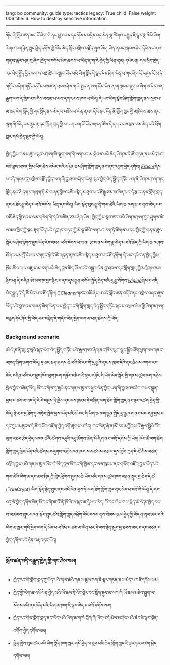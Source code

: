 

---

lang: bo
community: guide
type: tactics
legacy: True
child: False
weight: 006
title: 6. How to destroy sensitive information

---

གོང་གི་སློབ་ཚན་མང་པོ་ཞིག་གི་ནང་བྱ་ཐབས་དང་གོམས་འདྲིས་འདྲ་མིན་སྣ་ཚོགས་བརྒྱུད་ཇི་ལྟར་རྩ་ཆེའི་ཡིག་རིགས་ཁག་ཉེན་སྲུང་བྱེད་དགོས་ཀྱི་ཡོད་མེད་སྐོར་འགྲེལ་བརྗོད་ཞུས་ཡོད། ཡིན་ནའང་།སྐབས་ཤིག་དེའི་ནང་ནས་གནས་ཚུལ་ཕྲན་བུ་ཞིག་ཁྱེད་ལ་དགོས་མེད་ཆགས་པ་ཡིན་ན་ག་རེ་བྱེད་ཀྱི་ཡིན་ནམ། དཔེར་ན། གལ་སྲིད་ཁྱེད་རང་བེད་སྤྱོད་བྱེད་ཡག་ལ་བརྡ་ཚིག་བརྒྱབ་ཡོད་པའི་ཡིག་སྣོད་དེ་ལྡང་ངེས་ཤིག་ཡིན་པ་གང་ཞིག་ངོ་བཤུས་ངོ་མ་དེ་གཏོར་བཤིག་གཏོང་དགོས་བསམ་ན་ཐབས་ཤེས་ག་རེ་སྤྱད་ན་ཡག་ཤོས་ཡིན་ནམ། སྟབས་སྡུག་པ་ཞིག་ལ་དེར་ལན་རྒྱག་ཡག་དེ་ཁྱེད་རང་གིས་བསམ་པ་ལས་དཀའ་ལས་ཁག་པ་ཡོད། དེ་ཡང་ཡིག་སྣོད་ཞིག་གློག་ཀླད་ནས་སུབ་པ་མ་ཟད་ཡིག་སྣོད་ཀྱི་གད་སྣོད་ནས་མེད་པ་བཟོས་པ་ཡིན་ནའང་དེའི་ནང་དོན་ནི་གློག་ཀླད་ཀྱི་མཁྲེགས་ཆས་ནང་ལྷག་གི་ཡོད་པས་རླུང་རྟ་དང་གློག་ཀླད་ཀྱི་མ་ལག་ཡག་པོ་ཡོད་མཁན་ཚོས་དེ་དཀའ་ངལ་ཕྲན་ཙམ་མེད་པའི་ཐོག་སླར་གསོ་བྱེད་ཐུབ་ཀྱི་ཡོད། 

ཁྱེད་ཀྱིས་གནས་ཚུལ་སུབ་པ་ཁག་མི་སྡུག་ཅག་གི་ལག་པར་མ་སླེབས་པའི་ཆེད་ཡིག་ཆ་དེ་ཚོ་གཏན་ནས་མེད་པར་བཟོ་ཐུབ་མཁན་གྱིས་ཡིད་ཆེས་འཕེར་བའི་མཉེན་ཆས་ཤིག་གློག་ཀླད་ནང་ནང་འཇུག་བྱེད་དགོས། [*Eraser*](/bo/glossary#Eraser)ཞེས་པ་འདི་གཤམ་དུ་འགྲེལ་བརྗོད་བྱེད་ཡག་གི་བྱ་ཐབས་ཤིག་ཡིན། སུབ་བྱེད་བེད་སྤྱོད་གཏོང་ཡག་ནི་ཡིག་ཆ་ཁག་གད་སྣོད་ནང་ཅི་དགར་གཡུག་ཏེ་མི་གཞན་གྱིས་འཚོལ་རྙེད་མ་ཐུབ་པ་བཟོ་རྒྱུ་ཙམ་མ་ཡིན་པར་དེ་རྩ་བ་ནས་གློག་ཀླད་ནང་མཐོང་རྒྱུ་མེད་པ་བཟོ་དགོས། ཡིན་དང་ཡིན། ཡིག་སྣོད་སུབ་རྒྱུ་ནི་གལ་ཆེའི་ཡིག་ཆ་ཁག་རྩ་བ་ནས་མེད་པར་བཟོ་ཆེད་ཀྱི་ཐབས་ལམ་གཅིག་གི་དཔེ་མཚོན་ཙམ་ཞིག་ཡིན། ཁྱེད་ཀྱིས་སུབ་ཚར་བའི་ཡིག་ཆ་ཁག་དྲག་ཤུགས་ཆེ་ལ་ཆབ་སྲིད་ཀྱི་སྡང་ཟུག་ཡོད་པའི་དགྲ་ཁ་གཏད་ཀྱི་མི་སྣ་ཚོའི་ལག་པར་རག་ཏེ་ཚོགས་པ་དང་ཁྱེད་ཀྱི་གནས་ཚུལ་སྐོར་ལ་ཤེས་རྟོགས་བྱུང་ཡོད་རེད་བསམ་པའི་དོགས་པ་ཟ་ན། རྩ་བ་ནས་རེག་རྒྱུ་མེད་པ་བཟོ་ཆེད་ཀྱི་ཡིག་ཆ་ཁ་ཤས་ཐོག་བསམ་བློ་ངེས་པར་གཏང་སྟེ་དེ་ཚོ་གཏན་ནས་འཚོལ་རྙེད་མ་ཐུབ་པ་བཟོ་དགོས། དེ་ཡང་དཔེར་ན་ཁྱེད་ཀྱིས་ཁོང་ཚོ་ལག་པ་འཇུ་ས་མ་རག་པའི་ཆེད་དུས་ཚོད་ཡོལ་བའི་བསྐྱར་ལེན་བྱ་ཐབས་དང་གློག་ཀླད་ཀྱི་མཁྲེགས་ཆས་རྙིང་པ། དེ་བཞིན་ཨེ་མལ་ཁ་བྱང་རྙིང་པ་དང་དུས་རྒྱུན་བཀོལ་སྤྱོད་བྱེད་སའི་དྲ་རྒྱ་སོགས་[*wiping*](/bo/glossary#Wiping)ཞེས་པ་འདི་བེད་སྤྱད་དེ་དེ་ཚོ་མེད་པ་བཟོ་དགོས།  [*CCleaner*](/bo/glossary#CCleaner)གཙང་བཟོ་ཞེས་པ་འདི་སློབ་ཚན་འདིའི་ནང་འགྲེལ་བཤད་ཞུས་ཡོད་པའི་བྱ་ཐབས་གཞན་ཞིག་ཡིན་པས་ཁྱེད་རང་གི་གློག་ཀླད་བེད་སྤྱོད་གཏོང་སྐབས་འཕྲལ་སེལ་གྱི་ཡིག་ཆ་ཁག་བརླག་དོར་ཤོར་གྱི་ཡོད་པར་བརྟེན་དེ་གདོང་ལེན་བྱེད་ཡག་ལ་ཕན་ཐོགས་ཀྱི་ཡོད།

### Background scenario ### 
<div class="background" markdown="1">
ཨེ་ལི་ཎ་ནི་ཨུ་རུ་སུའི་སྐད་ཡིག་བེད་སྤྱོད་གཏོང་སའི་རྒྱལ་ཁབ་ཞིག་ནང་ཁོར་ཡུག་སྲུང་སྐྱོབ་ཐོག་ཕྱག་ལས་གནང་མཁན་ཞིག་ཆགས་ཡོད། ཧ་ཅང་སྐད་གྲགས་ཆེ་བའི་མོ་རང་གི་དྲ་རྒྱའི་ནང་ས་ཁུལ་དེའི་ནང་ཁྲིམས་འགལ་ངང་ཡོང་བཞིན་པའི་རང་བྱུང་ཁོར་ཡུག་ཁག་གཏོར་བཤིག་ཇི་ལྟར་གཏོང་གི་ཡོད་མེད་སྐོར་གྱི་གནས་ཚུལ་ཁག་འགྲེམ་སྤེལ་བྱེད་བཞིན་ཡོད། མོ་རང་གིས་དྲ་རྒྱའི་ནང་གནས་ཚུལ་བསྐྱར་ལེན་བྱེད་ཡག་གི་བྱ་ཐབས་ཤིག་གསར་སྐྲུན་བྱས་པ་ཙམ་མ་ཟད་དེ་རེ་རེ་བཤུས་ཏེ་ཁྱིམ་དང་ལས་ཁུངས་དེ་བཞིན་ལག་ཐོག་གློག་ཀླད་ནང་ཉར་འཚག་བྱེད་ཀྱི་ཡོད། ཉེ་ཆར་དྲ་ཐོག་ཏུ་འགྲེམ་སྤེལ་བྱས་ཡོད་པའི་མོ་རང་གི་ཡིག་ཆ་ཁག་རྒྱུན་སྤྱོད་དྲ་རྒྱ་ཁག་ནང་ཕབ་བཤུ་བྱས་པ་དང་དུས་མཚུངས་དེ་ཚོ་གསོག་འཇོག་བྱེད་འགོ་ཚུགས་པ་རེད། གང་ཡིན་ཞེ་ན།མོ་རང་མགྱོགས་པོ་རྒྱལ་སྤྱིའི་ཁོར་ཡུག་འཐབ་རྩོད་བྱེད་མཁན་ཚོའི་ཚོགས་འདུའི་འདུ་ཚོགས་ཆེན་པོ་ཞིག་ནང་འགྲོ་དགོས་ཀྱི་ཡོད། ཁོང་ཚོ་ལག་ཐོག་གློག་ཀླད་ཁྱེར་ཡོད་པའི་ཚོགས་བཞུགས་འགྲོ་མཁན་ཁག་ས་མཚམས་བརྒལ་དུས་གློག་ཀླད་དེ་ཚོ་མིས་བཙན་འཕྲོག་བྱས་པའི་གནས་ཚུལ་ཡོང་གི་ཡོད་དུས་མོ་རང་གི་ཁྱིམ་དང་ལས་ཁུངས་ནང་གསོག་འཇོག་བྱས་ཡོད་པའི་གལ་ཆེའི་ཡིག་ཆ་དང་ཆབ་སྲིད་ཀྱི་གླེང་ཕྱོགས་ཤུགས་ཆེ་ཡོད་པའི་གནས་ཚུལ་ཁག་བརྟན་སྲུང་བྱ་ཆེད་དེ་ཚོ་ (TrueCrypt) ཡིག་སྣོད་ཉེན་སྲུང་ནང་འཕོ་ལེན་བྱས་ཏེ་ལག་ཐོག་གློག་ཀླད་ནང་མེད་པ་བཟོ་གི་ཡོད། དེ་གང་འདྲ་སེ་བྱེད་དགོས་མིན་མོ་རང་གི་ཚ་བོ་ནེ་ཁོ་ལི་ལ་སྐད་ཆ་དྲིས་པ་རེད། ཁོ་རང་གིས་གལ་སྲིད་ཨེ་ལི་ཎ་ཁྱེད་རང་ས་མཚམས་སྲུང་མཁན་སྐོར་སྲུང་ཚོས་གློག་ཀླད་འཕྲོག་ཡོང་བསམ་ནས་སེམས་ཁྲལ་བྱེད་ཀྱི་ཡོད་ན་སུབ་ཚར་བའི་ཡིག་ཆ་སླར་གསོ་བྱེད་ཡག་དེ་མེད་པ་བཟོས་པ་ཙམ་མ་ཡིན་པར་དེ་ལས་ཉེན་སྲུང་བྱ་ཐབས་མང་བ་དང་བཙན་པ་བྱེད་དགོས་པའི་ཉེན་བརྡ་བཏང་ཡོད།
</div>

### སློབ་ཚན་འདི་བརྒྱུད་ཁྱེད་ཀྱི་གང་ཤེས་སམ། ###

- ཁྱེད་རང་གི་གློག་ཀླད་དུ་ཡོད་པའི་གལ་ཆེའི་གནས་ཚུལ་ཁག་ཇི་ལྟར་གཏན་ནས་མེད་པ་བཟོ་དགོས་སམ།
- ཁྱེད་ཀྱི་ཡིག་ཆ་འཕོ་ལེན་བྱེད་སའི་ཡོ་ཆས་ཏེ་འོད་སྡེར་དང་གློག་རྡུལ་མ་ལག་གི་ཡོ་ཆས་མཐེབ་སྨྱུག་ལ་སོགས་པའི་ནང་ཡོད་པའི་ཡིག་ཆ་ཁག་ཇི་ལྟར་མེད་པ་བཟོ་དགོས་སམ།
- ཁྱེད་རང་གིས་གློག་ཀླད་ནང་ཡོད་པའི་ཡིག་ཆ་ག་རེ་ཀློག་གི་ཡོད་པ་དེ་མིས་མ་ཤེས་པའི་ཆེད་ཇི་ལྟར་སྔོན་འགོག་བྱེད་དགོས་སམ།
- ཁྱེད་ཀྱིས་སུབ་ཚར་པའི་ཡིག་སྣོད་ཁག་སླར་གསོ་བྱེད་མ་ཐུབ་པའི་ཆེད་གློག་ཀླད་ཇི་ལྟར་ཉར་འཚག་བྱེད་དགོས་སམ།


